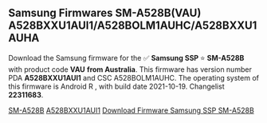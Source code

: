 <h2>Samsung Firmwares SM-A528B(VAU) A528BXXU1AUI1/A528BOLM1AUHC/A528BXXU1AUHA</h2>
Download the Samsung firmware for the ✅ <strong>Samsung SSP </strong> ⭐ <strong>SM-A528B</strong> with product code <strong>VAU</strong> <strong> from Australia</strong>. This firmware has version number PDA <strong>A528BXXU1AUI1</strong> and CSC A528BOLM1AUHC. The operating system of this firmware is Android R , with build date 2021-10-19. Changelist <strong>22311683</strong>.


[SM-A528B](https://samfirm.shop/samsung/model/SM-A528B)
[A528BXXU1AUI1](https://samfirm.shop/samsung/pda/A528BXXU1AUI1)
[Download Firmware Samsung SSP SM-A528B](https://samfirm.shop/samsung/firmware/466815)
